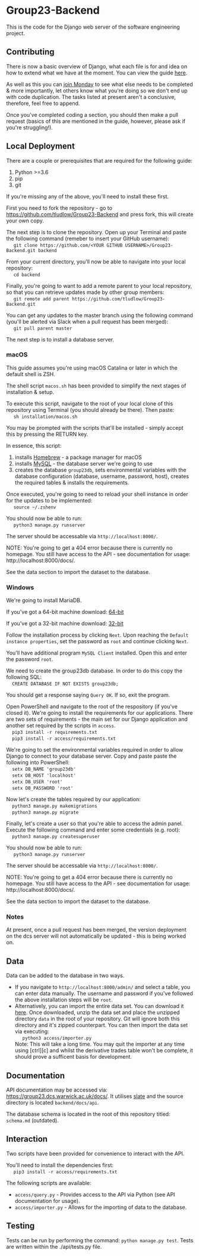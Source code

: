 
# Group23-Backend
This is the code for the Django web server of the software engineering project. 

## Contributing
There is now a basic overview of Django, what each file is for and idea on how to extend what we have at the moment. You can view the guide  [here](https://github.com/tludlow/Group23-Backend/blob/master/guide.pdf).

As well as this you can [join Monday](https://group651.monday.com/users/sign_up?invitationId=8988391078060137000) to see what else needs to be completed & more importantly, let others know what you're doing so we don't end up with code duplication. The tasks listed at present aren't a conclusive, therefore, feel free to append.

Once you've completed coding a section, you should then make a pull request (basics of this are mentioned in the guide, however, please ask if you're struggling!).

## Local Deployment
There are a couple or prerequisites that are required for the following guide:
1. Python >=3.6
2. pip
3. git  

If you're missing any of the above, you'll need to install these first.

First you need to fork the repository - go to https://github.com/tludlow/Group23-Backend and press fork, this will create your own copy.

The next step is to clone the repository. Open up your Terminal and paste the following command (remeber to insert your GitHub username):  
&nbsp;&nbsp;&nbsp;&nbsp; `git clone https://github.com/<YOUR GITHUB USERNAME>/Group23-Backend.git backend`  

From your current directory, you'll now be able to navigate into 
your local repository:  
&nbsp;&nbsp;&nbsp;&nbsp; `cd backend`   

Finally, you're going to want to add a remote parent to your local repository, so that you can retrieve updates made by other group members:   
&nbsp;&nbsp;&nbsp;&nbsp; `git remote add parent https://github.com/tludlow/Group23-Backend.git`    

You can get any updates to the master branch using the following command (you'll be alerted via Slack when a pull request has been merged):  
&nbsp;&nbsp;&nbsp;&nbsp; `git pull parent master`


The next step is to install a database server.

### macOS
This guide assumes you're using macOS Catalina or later in which the default shell is ZSH.

The shell script `macos.sh` has been provided to simplify the next stages of installation & setup.

To execute this script, navigate to the root of your local clone of this repository using Terminal (you should already be there). Then paste:  
&nbsp;&nbsp;&nbsp;&nbsp; `sh installation/macos.sh`  

You may be prompted with the scripts that'll be installed - simply accept this by pressing the RETURN key. 

In essence, this script:
1. installs [Homebrew](https://brew.sh) - a package manager for macOS
2. installs [MySQL](https://www.mysql.com) - the database server we're going to use 
3. creates the database `group23db`, sets environmental variables with the database configuration (database, username, password, host), creates the required tables & installs the requirements.

Once executed, you're going to need to reload your shell instance in order for the updates to be implemented:  
&nbsp;&nbsp;&nbsp;&nbsp; `source ~/.zshenv`

You should now be able to run:  
&nbsp;&nbsp;&nbsp;&nbsp; `python3 manage.py runserver`  

The server should be accessable via `http://localhost:8000/`.

NOTE: You're going to get a 404 error because there is currently no homepage. You still have access to the API - see documentation for usage: http://localhost:8000/docs/.

See the data section to import the dataset to the database.

### Windows
We're going to install MariaDB.  

If you've got a 64-bit machine download: [64-bit](https://downloads.mariadb.org/interstitial/mariadb-10.4.12/winx64-packages/mariadb-10.4.12-winx64.msi/from/http%3A//mariadb.mirror.triple-it.nl/)


If you've got a 32-bit machine download: [32-bit](https://downloads.mariadb.org/interstitial/mariadb-10.4.12/win32-packages/mariadb-10.4.12-win32.msi/from/http%3A//mariadb.mirror.triple-it.nl/)

Follow the installation process by clicking `Next`. Upon reaching the `Default instance properties`, set the password as `root` and continue clicking `Next`. 

You'll have additional program `MySQL Client` installed. Open this and enter the password `root`. 

We need to create the group23db database. In order to do this copy the following SQL:  
&nbsp;&nbsp;&nbsp;&nbsp;`CREATE DATABASE IF NOT EXISTS group23db;`

You should get a response saying `Query OK`. If so, exit the program. 

Open PowerShell and navigate to the root of the respository (if you've closed it). We're going to install the requirements for our applications. There are two sets of requirements - the main set for our Django application and another set required by the scripts in `access`.  
&nbsp;&nbsp;&nbsp;&nbsp;`pip3 install -r requirements.txt`  
&nbsp;&nbsp;&nbsp;&nbsp;`pip3 install -r access/requirements.txt`

We're going to set the environmental variables required in order to allow Django to connect to your database server. Copy and paste paste the following into PowerShell:  
&nbsp;&nbsp;&nbsp;&nbsp;`setx DB_NAME 'group23db'`  
&nbsp;&nbsp;&nbsp;&nbsp;`setx DB_HOST 'localhost'`  
&nbsp;&nbsp;&nbsp;&nbsp;`setx DB_USER 'root'`  
&nbsp;&nbsp;&nbsp;&nbsp;`setx DB_PASSWORD 'root'`

Now let's create the tables required by our application:  
&nbsp;&nbsp;&nbsp;&nbsp;`python3 manage.py makemigrations`  
&nbsp;&nbsp;&nbsp;&nbsp;`python3 manage.py migrate`

Finally, let's create a user so that you're able to access the admin panel. Execute the following command and enter some credentials (e.g. root):   
&nbsp;&nbsp;&nbsp;&nbsp;`python3 manage.py createsuperuser`

You should now be able to run:  
&nbsp;&nbsp;&nbsp;&nbsp; `python3 manage.py runserver`  

The server should be accessable via `http://localhost:8000/`.

NOTE: You're going to get a 404 error because there is currently no homepage. You still have access to the API - see documentation for usage: http://localhost:8000/docs/.

See the data section to import the dataset to the database.

### Notes
At present, once a pull request has been merged, the version deployment on the dcs server will not automatically be updated - this is being worked on. 

## Data
Data can be added to the database in two ways.
* If you navigate to  `http://localhost:8000/admin/` and select a table, you can enter data manually. The username and password if you've followed the above installation steps will be `root`.
* Alternatively, you can import the entire data set. You can download it [here](https://drive.google.com/open?id=1qUfmmqi22YMCp7R0KIyZfj4vKYw3PqcC). Once downloaded, unzip the data set and place the unzipped directory `data` in the root of your repository. Git will ignore both
this directory and it's zipped counterpart. You can then import the data set via executing:  
&nbsp;&nbsp;&nbsp;&nbsp; `python3 access/importer.py`  
Note: This will take a long time. You may quit the importer at any time using [ctrl][c] and whilst the derivative trades table won't be complete, it should prove a sufficent basis for development.

## Documentation
API documentation may be accessed via: https://group23.dcs.warwick.ac.uk/docs/. It utilises [slate](https://github.com/slatedocs/slate) and the source directory is located `backend/docs/api`.

The database schema is located in the root of this repository titled: `schema.md` (outdated).

## Interaction
Two scripts have been provided for convenience to interact with the API. 

You'll need to install the dependencies first:  
&nbsp;&nbsp;&nbsp;&nbsp; `pip3 install -r access/requirements.txt`  

The following scripts are available:
* `access/query.py` - Provides access to the API via Python (see API
  documentation for usage).
* `access/importer.py` - Allows for the importing of data to the database.


## Testing
Tests can be run by performing the command: `python manage.py test`.
Tests are written within the ./api/tests.py file.